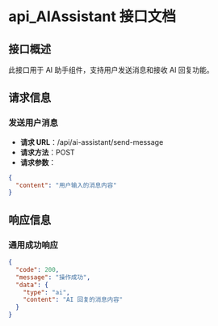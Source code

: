 # api_AIAssistant 接口文档

## 接口概述
此接口用于 AI 助手组件，支持用户发送消息和接收 AI 回复功能。

## 请求信息

### 发送用户消息
- **请求 URL**：/api/ai-assistant/send-message
- **请求方法**：POST
- **请求参数**：
```json
{
  "content": "用户输入的消息内容"
}
```

## 响应信息
### 通用成功响应
```json
{
  "code": 200,
  "message": "操作成功",
  "data": {
    "type": "ai",
    "content": "AI 回复的消息内容"
  }
}
```